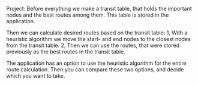 Project:
Before everything we make a transit table, that holds the important nodes and the best routes among them. This table is stored in the application.

Then we can calculate desired routes based on the transit table:
1, With a heuristic algorithm we move the start- and end nodes to the closest nodes from the transit table.
2, Then we can use the routes, that were stored previously as the best routes in the transit table.

The application has an option to use the heuristic algorithm for the entire route calculation. Then you can compare these two options, and decide which you want to take.
